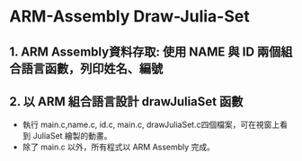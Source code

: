 # ARM-Assembly Draw-Julia-Set  

## 1. ARM Assembly資料存取: 使用 NAME 與 ID 兩個組合語言函數，列印姓名、編號  
## 2. 以 ARM 組合語言設計 drawJuliaSet 函數  
* 執行 main.c,name.c, id.c, main.c, drawJuliaSet.c四個檔案，可在視窗上看到 JuliaSet 繪製的動畫。  
* 除了 main.c 以外，所有程式以 ARM Assembly 完成。

